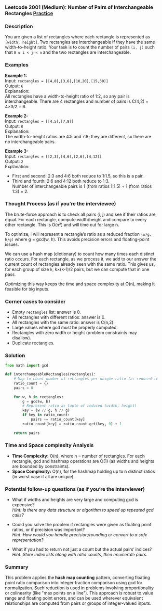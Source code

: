 ### Leetcode 2001 (Medium): Number of Pairs of Interchangeable Rectangles [Practice](https://leetcode.com/problems/number-of-pairs-of-interchangeable-rectangles)

### Description  
You are given a list of rectangles where each rectangle is represented as `[width, height]`. Two rectangles are interchangeable if they have the same width-to-height ratio. Your task is to count the number of pairs `(i, j)` such that `0 ≤ i < j < n` and the two rectangles are interchangeable.

### Examples  

**Example 1:**  
Input: `rectangles = [[4,8],[3,6],[10,20],[15,30]]`  
Output: `6`  
Explanation:  
All rectangles have a width-to-height ratio of 1:2, so any pair is interchangeable. There are 4 rectangles and number of pairs is C(4,2) = 4×3/2 = 6.

**Example 2:**  
Input: `rectangles = [[4,5],[7,8]]`  
Output: `0`  
Explanation:  
The width-to-height ratios are 4:5 and 7:8; they are different, so there are no interchangeable pairs.

**Example 3:**  
Input: `rectangles = [[2,3],[4,6],[2,6],[4,12]]`  
Output: `2`  
Explanation:  
- First and second: 2:3 and 4:6 both reduce to 1:1.5, so this is a pair.
- Third and fourth: 2:6 and 4:12 both reduce to 1:3.  
Number of interchangeable pairs is 1 (from ratios 1:1.5) + 1 (from ratios 1:3) = 2.

### Thought Process (as if you’re the interviewee)  
The brute-force approach is to check all pairs (i, j) and see if their ratios are equal. For each rectangle, compute width/height and compare to every other rectangle. This is O(n²) and will time out for large n.

To optimize, I will represent a rectangle’s ratio as a reduced fraction `(w/g, h/g)` where g = gcd(w, h). This avoids precision errors and floating-point issues.

We can use a hash map (dictionary) to count how many times each distinct ratio occurs. For each rectangle, as we process it, we add to our answer the current count of rectangles already seen with the same ratio. This gives us, for each group of size k, k×(k-1)/2 pairs, but we can compute that in one pass.

Optimizing this way keeps the time and space complexity at O(n), making it feasible for big inputs.

### Corner cases to consider  
- Empty `rectangles` list: answer is 0.
- All rectangles with different ratios: answer is 0.
- All rectangles with the same ratio: answer is C(n,2).
- Large values where gcd must be properly computed.
- Rectangles with zero width or height (problem constraints may disallow).
- Duplicate rectangles.

### Solution

```python
from math import gcd

def interchangeableRectangles(rectangles):
    # Map to count number of rectangles per unique ratio (as reduced tuple)
    ratio_count = {}
    pairs = 0
    
    for w, h in rectangles:
        g = gcd(w, h)
        # Represent ratio as tuple of reduced (width, height)
        key = (w // g, h // g)
        if key in ratio_count:
            pairs += ratio_count[key]
        ratio_count[key] = ratio_count.get(key, 0) + 1
        
    return pairs
```

### Time and Space complexity Analysis  

- **Time Complexity:** O(n), where n = number of rectangles. For each rectangle, gcd and hashmap operations are O(1) (as widths and heights are bounded by constraints).
- **Space Complexity:** O(n), for the hashmap holding up to n distinct ratios (in worst case if all are unique).

### Potential follow-up questions (as if you’re the interviewer)  

- What if widths and heights are very large and computing gcd is expensive?  
  *Hint: Is there any data structure or algorithm to speed up repeated gcd calls?*

- Could you solve the problem if rectangles were given as floating point ratios, or if precision was important?  
  *Hint: How would you handle precision/rounding or convert to a safe representation?*

- What if you had to return not just a count but the actual pairs’ indices?  
  *Hint: Store index lists along with ratio counts, then enumerate pairs.*

### Summary
This problem applies the **hash map counting** pattern, converting floating point ratio comparison into integer fraction comparison using gcd for normalization. Such reduction is used in problems involving proportionality or colinearity (like "max points on a line"). This approach is robust to value range and floating point errors, and can be used wherever equivalent relationships are computed from pairs or groups of integer-valued inputs.